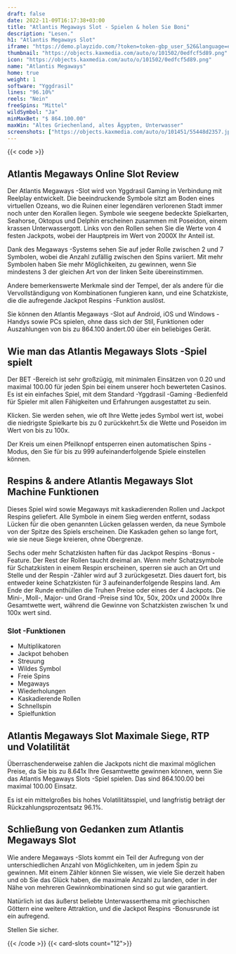 ```yaml
---
draft: false
date: 2022-11-09T16:17:38+03:00
title: "Atlantis Megaways Slot - Spielen & holen Sie Boni"
description: "Lesen."
h1: "Atlantis Megaways Slot"
iframe: "https://demo.playzido.com/?token=token-gbp_user_526&language=en&ccy=GBP&mode=demoplay&host=demo-host&game=atlantismegaways&variant=standard"
thumbnail: "https://objects.kaxmedia.com/auto/o/101502/0edfcf5d89.png"
icon: "https://objects.kaxmedia.com/auto/o/101502/0edfcf5d89.png"
name: "Atlantis Megaways"
home: true
weight: 1
software: "Yggdrasil"
lines: "96.10%"
reels: "Nein"
freeSpins: "Mittel"
wildSymbol: "Ja"
minMaxBet: "$ 864.100.00"
maxWin: "Altes Griechenland, altes Ägypten, Unterwasser"
screenshots: ["https://objects.kaxmedia.com/auto/o/101451/55448d2357.jpeg"]
---
```


{{< code >}}<h2>Atlantis Megaways Online Slot Review</h2><p>Der Atlantis Megaways -Slot wird von Yggdrasil Gaming in Verbindung mit Reelplay entwickelt. Die beeindruckende Symbole sitzt am Boden eines virtuellen Ozeans, wo die Ruinen einer legendären verlorenen Stadt immer noch unter den Korallen liegen. Symbole wie seegene bedeckte Spielkarten, Seahorse, Oktopus und Delphin erscheinen zusammen mit Poseidon, einem krassen Unterwassergott. Links von den Rollen sehen Sie die Werte von 4 festen Jackpots, wobei der Hauptpreis im Wert von 2000X Ihr Anteil ist.</p><p>Dank des Megaways -Systems sehen Sie auf jeder Rolle zwischen 2 und 7 Symbolen, wobei die Anzahl zufällig zwischen den Spins variiert. Mit mehr Symbolen haben Sie mehr Möglichkeiten, zu gewinnen, wenn Sie mindestens 3 der gleichen Art von der linken Seite übereinstimmen.</p><p>Andere bemerkenswerte Merkmale sind der Tempel, der als andere für die Vervollständigung von Kombinationen fungieren kann, und eine Schatzkiste, die die aufregende Jackpot Respins -Funktion auslöst.</p><p>Sie können den Atlantis Megaways -Slot auf Android, iOS und Windows -Handys sowie PCs spielen, ohne dass sich der Stil, Funktionen oder Auszahlungen von bis zu 864.100 ändert.00 über ein beliebiges Gerät.</p><h2>Wie man das Atlantis Megaways Slots -Spiel spielt</h2><p>Der BET -Bereich ist sehr großzügig, mit minimalen Einsätzen von 0.20 und maximal 100.00 für jeden Spin bei einem unserer hoch bewerteten Casinos. Es ist ein einfaches Spiel, mit dem Standard -Yggdrasil -Gaming -Bedienfeld für Spieler mit allen Fähigkeiten und Erfahrungen ausgestattet zu sein.</p><p>Klicken. Sie werden sehen, wie oft Ihre Wette jedes Symbol wert ist, wobei die niedrigste Spielkarte bis zu 0 zurückkehrt.5x die Wette und Poseidon im Wert von bis zu 100x.</p><p>Der Kreis um einen Pfeilknopf entsperren einen automatischen Spins -Modus, den Sie für bis zu 999 aufeinanderfolgende Spiele einstellen können.</p><h2>Respins & andere Atlantis Megaways Slot Machine Funktionen</h2><p>Dieses Spiel wird sowie Megaways mit kaskadierenden Rollen und Jackpot Respins geliefert. Alle Symbole in einem Sieg werden entfernt, sodass Lücken für die oben genannten Lücken gelassen werden, da neue Symbole von der Spitze des Spiels erscheinen. Die Kaskaden gehen so lange fort, wie sie neue Siege kreieren, ohne Obergrenze.</p><p>Sechs oder mehr Schatzkisten haften für das Jackpot Respins -Bonus -Feature. Der Rest der Rollen taucht dreimal an. Wenn mehr Schatzsymbole für Schatzkisten in einem Respin erscheinen, sperren sie auch an Ort und Stelle und der Respin -Zähler wird auf 3 zurückgesetzt. Dies dauert fort, bis entweder keine Schatzkisten für 3 aufeinanderfolgende Respins land. Am Ende der Runde enthüllen die Truhen Preise oder eines der 4 Jackpots. Die Mini-, Moll-, Major- und Grand -Preise sind 10x, 50x, 200x und 2000x Ihre Gesamtwette wert, während die Gewinne von Schatzkisten zwischen 1x und 100x wert sind.</p><h3>
Slot -Funktionen</h3><ul>
<li></span>
Multiplikatoren</li>
<li></span>
Jackpot behoben</li>
<li></span>
Streuung</li>
<li></span>
Wildes Symbol</li>
<li></span>
Freie Spins</li>
<li></span>
Megaways</li>
<li></span>
Wiederholungen</li>
<li></span>
Kaskadierende Rollen</li>
<li></span>
Schnellspin</li>
<li></span>
Spielfunktion</li></ul><h2>Atlantis Megaways Slot Maximale Siege, RTP und Volatilität</h2><p>Überraschenderweise zahlen die Jackpots nicht die maximal möglichen Preise, da Sie bis zu 8.641x Ihre Gesamtwette gewinnen können, wenn Sie das Atlantis Megaways Slots -Spiel spielen. Das sind 864.100.00 bei maximal 100.00 Einsatz.</p><p>Es ist ein mittelgroßes bis hohes Volatilitätsspiel, und langfristig beträgt der Rückzahlungsprozentsatz 96.1%.</p><h2>Schließung von Gedanken zum Atlantis Megaways Slot</h2><p>Wie andere Megaways -Slots kommt ein Teil der Aufregung von der unterschiedlichen Anzahl von Möglichkeiten, um in jedem Spin zu gewinnen. Mit einem Zähler können Sie wissen, wie viele Sie derzeit haben und ob Sie das Glück haben, die maximale Anzahl zu landen, oder in der Nähe von mehreren Gewinnkombinationen sind so gut wie garantiert.</p><p>Natürlich ist das äußerst beliebte Unterwasserthema mit griechischen Göttern eine weitere Attraktion, und die Jackpot Respins -Bonusrunde ist ein aufregend.</p><p>Stellen Sie sicher.</p>{{< /code >}}
{{< card-slots count="12">}}